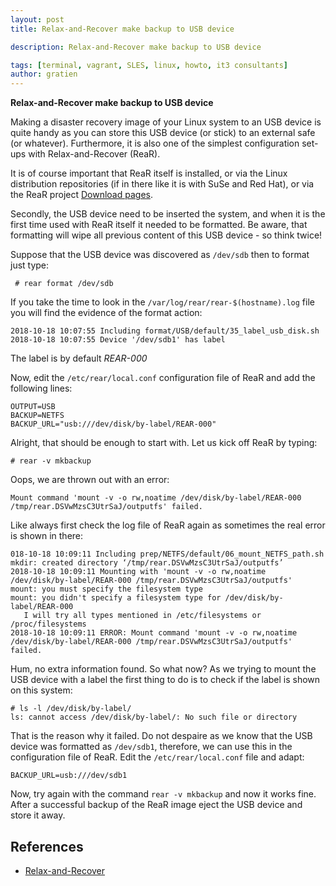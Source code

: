 ```yaml
---
layout: post
title: Relax-and-Recover make backup to USB device

description: Relax-and-Recover make backup to USB device

tags: [terminal, vagrant, SLES, linux, howto, it3 consultants]
author: gratien
---
```


<strong>Relax-and-Recover make backup to USB device</strong>

Making a disaster recovery image of your Linux system to an USB device is quite handy as you can store this USB device (or stick) to an external safe (or whatever). Furthermore, it is also one of the simplest configuration set-ups with Relax-and-Recover (ReaR).

It is of course important that ReaR itself is installed, or via the Linux distribution repositories (if in there like it is with SuSe and Red Hat), or via the ReaR project [Download pages](http://relax-and-recover.org/download/).

Secondly, the USB device need to be inserted the system, and when it is the first time used with ReaR itself it needed to be formatted. Be aware, that formatting will wipe all previous content of this USB device - so think twice!

Suppose that the USB device was discovered as `/dev/sdb` then to format just type:

     # rear format /dev/sdb

If you take the time to look in the `/var/log/rear/rear-$(hostname).log` file you will find the evidence of the format action:

    2018-10-18 10:07:55 Including format/USB/default/35_label_usb_disk.sh
    2018-10-18 10:07:55 Device '/dev/sdb1' has label

The label is by default *REAR-000*

Now, edit the `/etc/rear/local.conf` configuration file of ReaR and add the following lines:

    OUTPUT=USB
    BACKUP=NETFS
    BACKUP_URL="usb:///dev/disk/by-label/REAR-000"

Alright, that should be enough to start with. Let us kick off ReaR by typing:

    # rear -v mkbackup

Oops, we are thrown out with an error:

    Mount command 'mount -v -o rw,noatime /dev/disk/by-label/REAR-000 /tmp/rear.DSVwMzsC3UtrSaJ/outputfs' failed.

Like always first check the log file of ReaR again as sometimes the real error is shown in there:

    018-10-18 10:09:11 Including prep/NETFS/default/06_mount_NETFS_path.sh
    mkdir: created directory ‘/tmp/rear.DSVwMzsC3UtrSaJ/outputfs’
    2018-10-18 10:09:11 Mounting with 'mount -v -o rw,noatime /dev/disk/by-label/REAR-000 /tmp/rear.DSVwMzsC3UtrSaJ/outputfs'
    mount: you must specify the filesystem type
    mount: you didn't specify a filesystem type for /dev/disk/by-label/REAR-000
       I will try all types mentioned in /etc/filesystems or /proc/filesystems
    2018-10-18 10:09:11 ERROR: Mount command 'mount -v -o rw,noatime /dev/disk/by-label/REAR-000 /tmp/rear.DSVwMzsC3UtrSaJ/outputfs' failed.

Hum, no extra information found. So what now?
As we trying to mount the USB device with a label the first thing to do is to check if the label is shown on this system:

    # ls -l /dev/disk/by-label/
    ls: cannot access /dev/disk/by-label/: No such file or directory

That is the reason why it failed. Do not despaire as we know that the USB device was formatted as `/dev/sdb1`, therefore, we can use this in the configuration file of ReaR. Edit the `/etc/rear/local.conf` file and adapt:

    BACKUP_URL=usb:///dev/sdb1

Now, try again with the command `rear -v mkbackup` and now it works fine. After a successful backup of the ReaR image eject the USB device and store it away.

## References

 - [Relax-and-Recover](http://relax-and-recover.org/)
